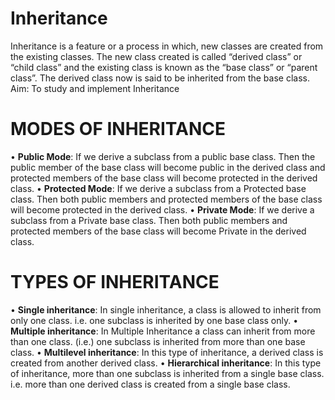 # Inheritance
Inheritance is a feature or a process in which, new classes are created from the existing classes. The new class created is called “derived class” or “child class” and the existing class is known as the “base class” or “parent class”. The derived class now is said to be inherited from the base class.
Aim: To study and implement Inheritance

#	**MODES OF INHERITANCE**
•	**Public Mode**: If we derive a subclass from a public base class. Then the public member of the base class will become public in the derived class and protected members of the base class will become protected in the derived class.
•	**Protected Mode**: If we derive a subclass from a Protected base class. Then both public members and protected members of the base class will become protected in the derived class.
•	**Private Mode**: If we derive a subclass from a Private base class. Then both public members and protected members of the base class will become Private in the derived class.

#	**TYPES OF INHERITANCE**
•	**Single inheritance**: In single inheritance, a class is allowed to inherit from only one class. i.e. one subclass is inherited by one base class only.
•	**Multiple inheritance**: In Multiple Inheritance a class can inherit from more than one class. (i.e.) one subclass is inherited from more than one base class.
•	**Multilevel inheritance**: In this type of inheritance, a derived class is created from another derived class.
•	**Hierarchical inheritance**: In this type of inheritance, more than one subclass is inherited from a single base class. i.e. more than one derived class is created from a single base class.


